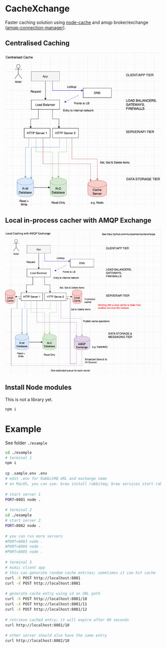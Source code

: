 # CacheXchange

Faster caching solution using [node-cache](https://www.npmjs.com/package/node-cache) and amqp broker/exchange ([amqp-connection-manager](https://www.npmjs.com/package/amqp-connection-manager)).

## Centralised Caching

![Centralised-Cache](./caching-Centralised-Cache.drawio.png)

## Local in-process cacher with AMQP Exchange

![CacheXchange](./caching-CacheXchange.drawio.png)

## Install Node modules

This is not a library yet.

```sh
npm i
```

# Example

See folder `./example`

```sh
cd ./example
# terminal 1
npm i

cp .sample.env .env
# edit .env for RabbitMQ URL and exchange name
# on MacOS, you can use: brew install rabbitmq; brew services start rabbitmq

# start server 1
PORT=8081 node .

# terminal 2
cd ./example
# start server 2
PORT=8082 node .

# you can run more servers
#PORT=8083 node .
#PORT=8084 node .
#PORT=8085 node .

# terminal 3
# mimic client app
# this can generate random cache entries; sometimes it can hit cache
curl -X POST http://localhost:8081
curl -X POST http://localhost:8081

# generate cache entry using id on URL path
curl -X POST http://localhost:8081/10
curl -X POST http://localhost:8081/11
curl -X POST http://localhost:8081/12

# retrieve cached entry; it will expire after 60 seconds
curl http://localhost:8081/10

# other server should also have the same entry
curl http://localhost:8082/10
```
